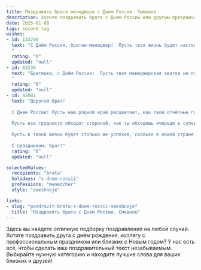 ```yaml
---
title: Поздравить брата менеджера с Днем России. Смешное
description: Хотите поздравить брата с Днем России или другим праздником? Наш ИИ создаст незабываемое поздравление, а вы обязательно выделитесь среди других.  
date: 2025-01-08
tags: second tag
wishes:
- id: 133708
  text: "С Днём России, братан-менеджер!  Пусть твоя жизнь будет настолько же успешной, как и твои презентации, а отпуск — настолько же долгим, как твой годовой отчёт!  Желаю тебе море позитива, горы денег (ну или хотя бы пригоршню) и чтобы все твои проекты завершились с таким же успехом, как твоя карьера – стремительно и вверх!
  "
  rating: "0"
  updated: "null"
- id: 83236
  text: "Братишка, с Днём России!  Пусть твоя менеджерская хватка не подведет ни в одном важном деле, а  зарплата будет расти так же стремительно, как курс доллара (ну, или хотя бы как цена на гречку – стабильно вверх!).  Желаю тебе море позитива,  океан успеха и чтобы отпускные хватило на недельку в солнечной Испании (или хотя бы на хороший шашлык на даче)!
  "
  rating: "0"
  updated: "null"
- id: 42081
  text: "Дорогой брат!
  
  С Днем России! Пусть наш родной край расцветает, как твои отчётные графики на работе! Желаю, чтобы каждый проект завершался успешно, а твой менеджерский талант сиял ярче, чем звезды на нашем флаге!
  
  Пусть все трудности обходят стороной, как ты обходишь очереди в супермаркете! А если вдруг возникнут сложности – помни, что одна хорошая шутка может решить больше, чем десяток собраний!
  
  Пусть в твоей жизни будет столько же успехов, сколько в нашей стране вечных вопросов о погоде. А самое главное – не забывай, что лучший менеджмент – это хороший юмор!
  
  С праздником, брат!"
  rating: "0"
  updated: "null"

selectedValues:
  recipients: "brata"
  holidays: "s-dnem-rossii"
  professions: "menedzher"
  style: "smeshnoje"

links:
- slug: "pozdravit-brata-s-dnem-rossii-smeshnoje"
  title: "Поздравить брата с Днем России. Смешное"
---
```


Здесь вы найдете отличную подборку поздравлений на любой случай.
Хотите поздравить друга с днём рождения, коллегу с профессиональным праздником или близких с Новым годом? У нас есть всё, чтобы сделать ваш поздравительный текст незабываемым. Выбирайте нужную категорию и находите лучшие слова для ваших близких и друзей!
